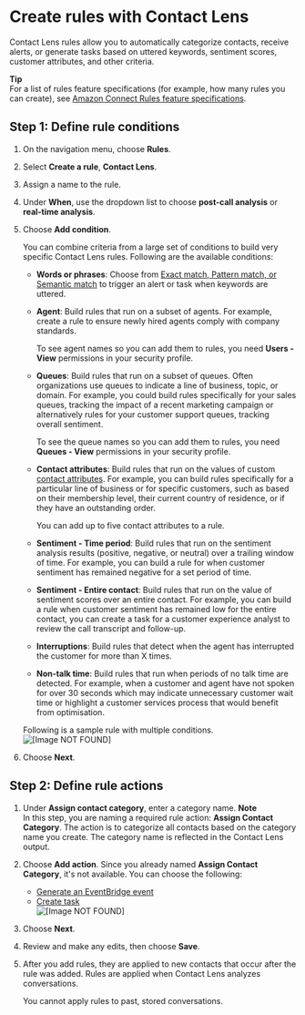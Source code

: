 # Create rules with Contact Lens<a name="build-rules-for-contact-lens"></a>

Contact Lens rules allow you to automatically categorize contacts, receive alerts, or generate tasks based on uttered keywords, sentiment scores, customer attributes, and other criteria\. 

**Tip**  
For a list of rules feature specifications \(for example, how many rules you can create\), see [Amazon Connect Rules feature specifications](amazon-connect-service-limits.md#rules-feature-specs)\.

## Step 1: Define rule conditions<a name="rule-conditions"></a>

1. On the navigation menu, choose **Rules**\.

1. Select **Create a rule**, **Contact Lens**\.

1. Assign a name to the rule\.

1. Under **When**, use the dropdown list to choose **post\-call analysis** or **real\-time analysis**\.

1. Choose **Add condition**\. 

   You can combine criteria from a large set of conditions to build very specific Contact Lens rules\. Following are the available conditions: 
   + **Words or phrases**: Choose from [Exact match, Pattern match, or Semantic match](exact-match-pattern-match-semantic-match.md) to trigger an alert or task when keywords are uttered\.
   + **Agent**: Build rules that run on a subset of agents\. For example, create a rule to ensure newly hired agents comply with company standards\.

     To see agent names so you can add them to rules, you need **Users \- View** permissions in your security profile\. 
   + **Queues**: Build rules that run on a subset of queues\. Often organizations use queues to indicate a line of business, topic, or domain\. For example, you could build rules specifically for your sales queues, tracking the impact of a recent marketing campaign or alternatively rules for your customer support queues, tracking overall sentiment\.

     To see the queue names so you can add them to rules, you need **Queues \- View** permissions in your security profile\. 
   + **Contact attributes**: Build rules that run on the values of custom [contact attributes](what-is-a-contact-attribute.md)\. For example, you can build rules specifically for a particular line of business or for specific customers, such as based on their membership level, their current country of residence, or if they have an outstanding order\. 

     You can add up to five contact attributes to a rule\.
   + **Sentiment \- Time period**: Build rules that run on the sentiment analysis results \(positive, negative, or neutral\) over a trailing window of time\. For example, you can build a rule for when customer sentiment has remained negative for a set period of time\.
   + **Sentiment \- Entire contact**: Build rules that run on the value of sentiment scores over an entire contact\. For example, you can build a rule when customer sentiment has remained low for the entire contact, you can create a task for a customer experience analyst to review the call transcript and follow\-up\.
   + **Interruptions**: Build rules that detect when the agent has interrupted the customer for more than X times\. 
   + **Non\-talk time**: Build rules that run when periods of no talk time are detected\. For example, when a customer and agent have not spoken for over 30 seconds which may indicate unnecessary customer wait time or highlight a customer services process that would benefit from optimisation\. 

   Following is a sample rule with multiple conditions\.  
![\[Image NOT FOUND\]](http://docs.aws.amazon.com/connect/latest/adminguide/images/contact-lens-rules-conditions.png)

1. Choose **Next**\.

## Step 2: Define rule actions<a name="rule-actions"></a>

1. Under **Assign contact category**, enter a category name\.
**Note**  
In this step, you are naming a required rule action: **Assign Contact Category**\. The action is to categorize all contacts based on the category name you create\. The category name is reflected in the Contact Lens output\. 

1. Choose **Add action**\. Since you already named **Assign Contact Category**, it's not available\. You can choose the following:
   + [Generate an EventBridge event](contact-lens-rules-eventbridge-event.md)
   + [Create task](contact-lens-rules-create-task.md)  
![\[Image NOT FOUND\]](http://docs.aws.amazon.com/connect/latest/adminguide/images/contact-lens-add-action.png)

1. Choose **Next**\.

1. Review and make any edits, then choose **Save**\. 

1. After you add rules, they are applied to new contacts that occur after the rule was added\. Rules are applied when Contact Lens analyzes conversations\.

   You cannot apply rules to past, stored conversations\. 